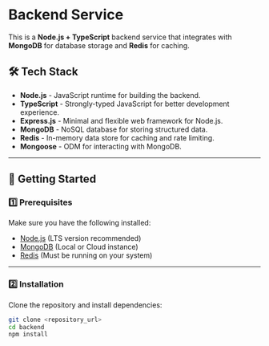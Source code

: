# Backend Service

This is a **Node.js + TypeScript** backend service that integrates with **MongoDB** for database storage and **Redis** for caching.  

## 🛠 Tech Stack
- **Node.js** - JavaScript runtime for building the backend.
- **TypeScript** - Strongly-typed JavaScript for better development experience.
- **Express.js** - Minimal and flexible web framework for Node.js.
- **MongoDB** - NoSQL database for storing structured data.
- **Redis** - In-memory data store for caching and rate limiting.
- **Mongoose** - ODM for interacting with MongoDB.

---

## 🚀 Getting Started

### 1️⃣ Prerequisites
Make sure you have the following installed:
- [Node.js](https://nodejs.org/) (LTS version recommended)
- [MongoDB](https://www.mongodb.com/) (Local or Cloud instance)
- [Redis](https://redis.io/) (Must be running on your system)

---

### 2️⃣ Installation

Clone the repository and install dependencies:
```sh
git clone <repository_url>
cd backend
npm install
